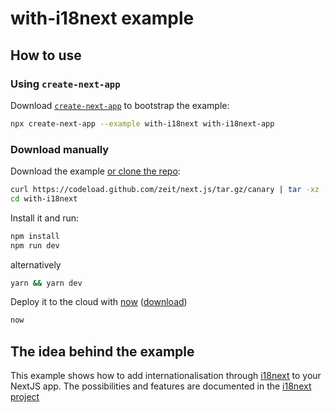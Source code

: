 
# with-i18next example

## How to use

### Using `create-next-app`

Download [`create-next-app`](https://github.com/segmentio/create-next-app) to bootstrap the example:

```bash
npx create-next-app --example with-i18next with-i18next-app
```

### Download manually

Download the example [or clone the repo](https://github.com/zeit/next.js):

```bash
curl https://codeload.github.com/zeit/next.js/tar.gz/canary | tar -xz --strip=2 next.js-canary/examples/with-i18next
cd with-i18next
```

Install it and run:

```bash
npm install
npm run dev
```

alternatively
```bash
yarn && yarn dev
```

Deploy it to the cloud with [now](https://zeit.co/now) ([download](https://zeit.co/download))

```bash
now
```

## The idea behind the example

This example shows how to add internationalisation through [i18next](https://github.com/i18next/i18next) to your NextJS app. The possibilities and features are documented in the [i18next project](http://i18next.com/translate/)
